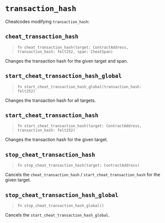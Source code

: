 # `transaction_hash`

Cheatcodes modifying `transaction_hash`:

## `cheat_transaction_hash`
> `fn cheat_transaction_hash(target: ContractAddress, transaction_hash: felt252, span: CheatSpan)`

Changes the transaction hash for the given target and span.

## `start_cheat_transaction_hash_global`
> `fn start_cheat_transaction_hash_global(transaction_hash: felt252)`

Changes the transaction hash for all targets.

## `start_cheat_transaction_hash`
> `fn start_cheat_transaction_hash(target: ContractAddress, transaction_hash: felt252)`

Changes the transaction hash for the given target.

## `stop_cheat_transaction_hash`
> `fn stop_cheat_transaction_hash(target: ContractAddress)`

Cancels the `cheat_transaction_hash` / `start_cheat_transaction_hash` for the given target.

## `stop_cheat_transaction_hash_global`
> `fn stop_cheat_transaction_hash_global()`

Cancels the `start_cheat_transaction_hash_global`.
